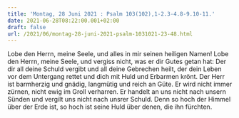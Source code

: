 ```yaml
---
title: 'Montag, 28 Juni 2021 : Psalm 103(102),1-2.3-4.8-9.10-11.'
date: 2021-06-28T08:22:00.001+02:00
draft: false
url: /2021/06/montag-28-juni-2021-psalm-1031021-23-48.html
---
```


Lobe den Herrn, meine Seele, und alles in mir seinen heiligen Namen! Lobe den Herrn, meine Seele, und vergiss nicht, was er dir Gutes getan hat: Der dir all deine Schuld vergibt und all deine Gebrechen heilt, der dein Leben vor dem Untergang rettet und dich mit Huld und Erbarmen krönt. Der Herr ist barmherzig und gnädig, langmütig und reich an Güte. Er wird nicht immer zürnen, nicht ewig im Groll verharren. Er handelt an uns nicht nach unsern Sünden und vergilt uns nicht nach unsrer Schuld. Denn so hoch der Himmel über der Erde ist, so hoch ist seine Huld über denen, die ihn fürchten.